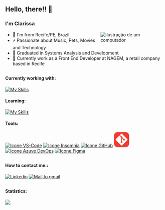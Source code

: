 
<link rel="stylesheet" href="https://cdn.jsdelivr.net/gh/devicons/devicon@v2.15.1/devicon.min.css">

## Hello, there!! 👋
### I'm Clarissa
<img src="https://raw.githubusercontent.com/MicaelliMedeiros/micaellimedeiros/master/image/computer-illustration.png" alt="ilustração de um computador" min-width="200px" max-width="200px" width="200px" align="right">

- 🔰  I'm from Recife/PE, Brazil
- ⚡ Passionate about Music, Pets, Movies and Technology
- 🧠 Graduated in Systems Analysis and Development
- 🏦 Currently work as a Front End Developer at NAGEM, a retail company based in Recife

##
#### Currently working with:

[![My Skills](https://skillicons.dev/icons?i=js,html,css,typescript,react,git,redux)](https://skillicons.dev)
#### Learning:

[![My Skills](https://skillicons.dev/icons?i=nodejs,nextjs,redux,apollo,graphql)](https://skillicons.dev)

#### Tools:
[<img height="48px" width="48px" alt="Icone VS-Code" src="https://skillicons.dev/icons?i=vscode"/>](https://code.visualstudio.com)
[<img height="48px" width="48px" alt="Icone Insomnia" src="https://i.postimg.cc/MHch4m7T/insomnia.png"/>](https://insomnia.rest)
[<img height="48px" width="48px" alt="Icone GitHub" src="https://skillicons.dev/icons?i=github"/>](https://github.com/)
[<img height="48px" width="48px" alt="Icone Git" src="https://raw.githubusercontent.com/tandpfun/skill-icons/main/icons/Git.svg"/>](https://git-scm.com)
[<img height="48px" width="48px" alt="Icone Azuve DevOps" src="https://skillicons.dev/icons?i=azure"/>](https://azure.microsoft.com/pt-br/products/devops/)
[<img height="48px" width="48px" alt="Icone Figma" src="https://skillicons.dev/icons?i=figma"/>](https://www.figma.com)
##

#### How to contact me::
[<img alt="Linkedin" src="https://img.shields.io/badge/-linkedin-%230077B5?style=for-the-badge&logo=linkedin&logoColor=white"/>](https://www.linkedin.com/in/clarissaxavier)
[<img alt="Mail to gmail" src="https://img.shields.io/badge/Gmail-D14836?style=for-the-badge&logo=gmail&logoColor=white"/>](mailto:clarissaxr@gmail.com)

##

#### Statistics:
<div>
  <img loading="lazy" height="180em" src="https://github-readme-stats.vercel.app/api/top-langs/?username=xclarissa&layout=compact&langs_count=7&theme=radical"/>
</div>
